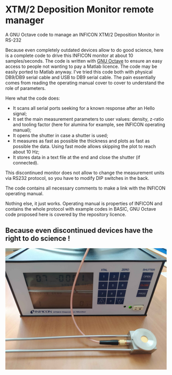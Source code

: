 # XTM/2 Deposition Monitor remote manager

A GNU Octave code to manage an INFICON XTM/2 Deposition Monitor in RS-232

Because even completely outdated devices allow to do good science, here is a complete code to drive this INFICON monitor at about 10 samples/seconds. The code is written with [GNU Octave](https://octave.org/) to ensure an easy access to people not wanting to pay a Matlab licence. The code may be easily ported to Matlab anyway. I've tried this code both with physical DB9/DB9 serial cable and USB to DB9 serial cable. The pain essentially comes from reading the operating manual cover to cover to understand the role of parameters.

Here what the code does:
- It scans all serial ports seeking for a known response after an Hello signal;
- It set the main measurement parameters to user values: density, z-ratio and tooling factor (here for alumina for example, see INFICON operating manual);
- It opens the shutter in case a shutter is used;
- It measures as fast as possible the thickness and plots as fast as possible the data. Using fast mode allows skipping the plot to reach about 10 Hz;
- It stores data in a text file at the end and close the shutter (if connected).

This discontinued monitor does not allow to change the measurement units via RS232 protocol, so you have to modify DIP switches in the back.

The code contains all necessary comments to make a link with the INFICON operating manual.

Nothing else, it just works. Operating manual is properties of INFICON and contains the whole protocol with example codes in BASIC, GNU Octave code proposed here is covered by the repository licence.

## Because even discontinued devices have the right to do science !
![](/Documentation/XTM2_Deposition_Monitor.jpg)
